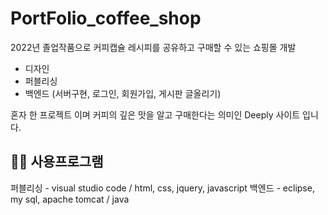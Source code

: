 # PortFolio_coffee_shop

2022년 졸업작품으로 커피캡슐 레시피를 공유하고 구매할 수 있는 쇼핑몰 개발

- 디자인
- 퍼블리싱
- 백엔드 (서버구현, 로그인, 회원가입, 게시판 글올리기)

혼자 한 프로젝트 이며 커피의 깊은 맛을 알고 구매한다는 의미인 Deeply 사이트 입니다.

## 👩‍💻 사용프로그램

퍼블리싱 - visual studio code / html, css, jquery, javascript
백엔드 - eclipse, my sql, apache tomcat / java
